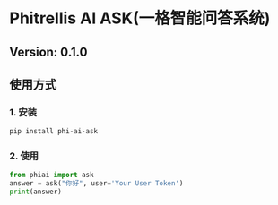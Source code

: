 # Phitrellis AI ASK(一格智能问答系统)
## Version: 0.1.0
## 使用方式
### 1. 安装
```bash
pip install phi-ai-ask
```
### 2. 使用
```python
from phiai import ask
answer = ask("你好", user='Your User Token')
print(answer)
```
